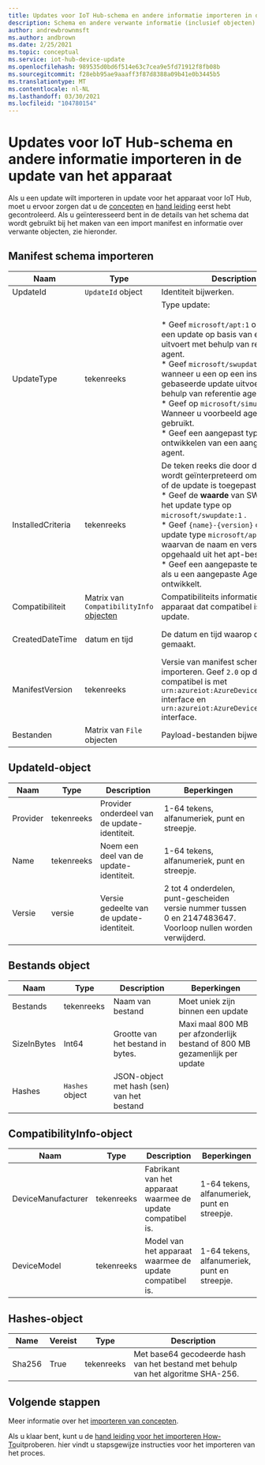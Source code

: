 ```yaml
---
title: Updates voor IoT Hub-schema en andere informatie importeren in de update van het apparaat | Microsoft Docs
description: Schema en andere verwante informatie (inclusief objecten) die wordt gebruikt bij het importeren van updates voor de update van het apparaat voor IoT Hub.
author: andrewbrownmsft
ms.author: andbrown
ms.date: 2/25/2021
ms.topic: conceptual
ms.service: iot-hub-device-update
ms.openlocfilehash: 989535d0bd6f514e63c7cea9e5fd71912f8fb08b
ms.sourcegitcommit: f28ebb95ae9aaaff3f87d8388a09b41e0b3445b5
ms.translationtype: MT
ms.contentlocale: nl-NL
ms.lasthandoff: 03/30/2021
ms.locfileid: "104780154"
---
```

# <a name="importing-updates-into-device-update-for-iot-hub---schema-and-other-information"></a>Updates voor IoT Hub-schema en andere informatie importeren in de update van het apparaat
Als u een update wilt importeren in update voor het apparaat voor IoT Hub, moet u ervoor zorgen dat u de [concepten](import-concepts.md) en [hand leiding](import-update.md) eerst hebt gecontroleerd. Als u geïnteresseerd bent in de details van het schema dat wordt gebruikt bij het maken van een import manifest en informatie over verwante objecten, zie hieronder.

## <a name="import-manifest-schema"></a>Manifest schema importeren

| Naam | Type | Description | Beperkingen |
| --------- | --------- | --------- | --------- |
| UpdateId | `UpdateId` object | Identiteit bijwerken. |
| UpdateType | tekenreeks | Type update: <br/><br/> * Geef `microsoft/apt:1` op wanneer u een update op basis van een pakket uitvoert met behulp van referentie agent.<br/> * Geef `microsoft/swupdate:1` op wanneer u een op een installatie kopie gebaseerde update uitvoert met behulp van referentie agent.<br/> * Geef op `microsoft/simulator:1` Wanneer u voorbeeld agent Simulator gebruikt.<br/> * Geef een aangepast type op bij het ontwikkelen van een aangepaste agent. | Indeling: <br/> `{provider}/{type}:{typeVersion}`<br/><br/> Maxi maal 32 tekens in totaal |
| InstalledCriteria | tekenreeks | De teken reeks die door de agent wordt geïnterpreteerd om te bepalen of de update is toegepast:  <br/> * Geef de **waarde** van SWVersion voor het update type op `microsoft/swupdate:1` .<br/> * Geef `{name}-{version}` op voor het update type `microsoft/apt:1` , waarvan de naam en versie worden opgehaald uit het apt-bestand.<br/> * Geef een aangepaste teken reeks op als u een aangepaste Agent ontwikkelt.<br/> | Maxi maal 64 tekens |
| Compatibiliteit | Matrix van `CompatibilityInfo` [objecten](#compatibilityinfo-object) | Compatibiliteits informatie van een apparaat dat compatibel is met deze update. | Maxi maal 10 items |
| CreatedDateTime | datum en tijd | De datum en tijd waarop de update is gemaakt. | Gescheiden ISO 8601-datum-en tijd notatie, in UTC |
| ManifestVersion | tekenreeks | Versie van manifest schema importeren. Geef `2.0` op dat compatibel is met `urn:azureiot:AzureDeviceUpdateCore:1` interface en `urn:azureiot:AzureDeviceUpdateCore:4` interface. | Moet `2.0` |
| Bestanden | Matrix van `File` objecten | Payload-bestanden bijwerken | Maxi maal 5 bestanden |

## <a name="updateid-object"></a>UpdateId-object

| Naam | Type | Description | Beperkingen |
| --------- | --------- | --------- | --------- |
| Provider | tekenreeks | Provider onderdeel van de update-identiteit. | 1-64 tekens, alfanumeriek, punt en streepje. |
| Name | tekenreeks | Noem een deel van de update-identiteit. | 1-64 tekens, alfanumeriek, punt en streepje. |
| Versie | versie | Versie gedeelte van de update-identiteit. | 2 tot 4 onderdelen, punt-gescheiden versie nummer tussen 0 en 2147483647. Voorloop nullen worden verwijderd. |

## <a name="file-object"></a>Bestands object

| Naam | Type | Description | Beperkingen |
| --------- | --------- | --------- | --------- |
| Bestands | tekenreeks | Naam van bestand | Moet uniek zijn binnen een update |
| SizeInBytes | Int64 | Grootte van het bestand in bytes. | Maxi maal 800 MB per afzonderlijk bestand of 800 MB gezamenlijk per update |
| Hashes | `Hashes` object | JSON-object met hash (sen) van het bestand |

## <a name="compatibilityinfo-object"></a>CompatibilityInfo-object

| Naam | Type | Description | Beperkingen |
| --- | --- | --- | --- |
| DeviceManufacturer | tekenreeks | Fabrikant van het apparaat waarmee de update compatibel is. | 1-64 tekens, alfanumeriek, punt en streepje. |
| DeviceModel | tekenreeks | Model van het apparaat waarmee de update compatibel is. | 1-64 tekens, alfanumeriek, punt en streepje. |

## <a name="hashes-object"></a>Hashes-object

| Name | Vereist | Type | Description |
| --------- | --------- | --------- | --------- |
| Sha256 | True | tekenreeks | Met base64 gecodeerde hash van het bestand met behulp van het algoritme SHA-256. |

## <a name="next-steps"></a>Volgende stappen

Meer informatie over het [importeren van concepten](./import-concepts.md).

Als u klaar bent, kunt u de [hand leiding voor het importeren How-To](./import-update.md)uitproberen. hier vindt u stapsgewijze instructies voor het importeren van het proces.
